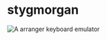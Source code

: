 # stygmorgan
![A arranger keyboard emulator](https://github.com/holborn2019/stygmorgan/blob/master/extra/sty.png)
